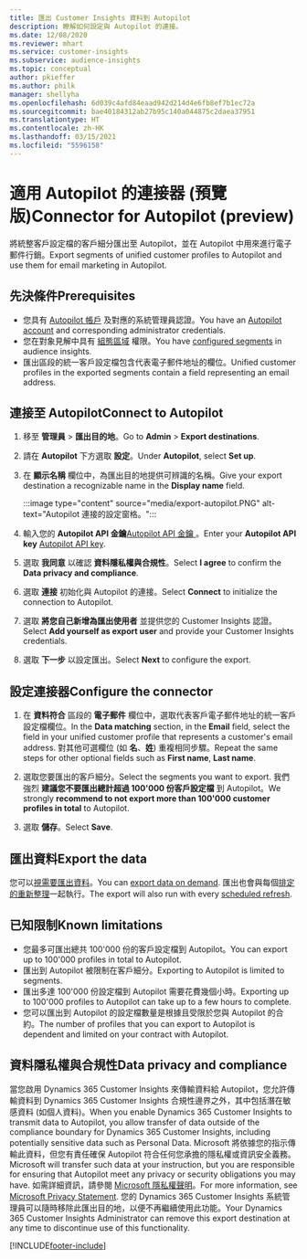 ```yaml
---
title: 匯出 Customer Insights 資料到 Autopilot
description: 瞭解如何設定與 Autopilot 的連接。
ms.date: 12/08/2020
ms.reviewer: mhart
ms.service: customer-insights
ms.subservice: audience-insights
ms.topic: conceptual
author: pkieffer
ms.author: philk
manager: shellyha
ms.openlocfilehash: 6d039c4afd84eaad942d214d4e6fb8ef7b1ec72a
ms.sourcegitcommit: bae40184312ab27b95c140a044875c2daea37951
ms.translationtype: HT
ms.contentlocale: zh-HK
ms.lasthandoff: 03/15/2021
ms.locfileid: "5596158"
---
```

# <a name="connector-for-autopilot-preview"></a><span data-ttu-id="71f3a-103">適用 Autopilot 的連接器 (預覽版)</span><span class="sxs-lookup"><span data-stu-id="71f3a-103">Connector for Autopilot (preview)</span></span>

<span data-ttu-id="71f3a-104">將統整客戶設定檔的客戶細分匯出至 Autopilot，並在 Autopilot 中用來進行電子郵件行銷。</span><span class="sxs-lookup"><span data-stu-id="71f3a-104">Export segments of unified customer profiles to Autopilot and use them for email marketing in Autopilot.</span></span> 

## <a name="prerequisites"></a><span data-ttu-id="71f3a-105">先決條件</span><span class="sxs-lookup"><span data-stu-id="71f3a-105">Prerequisites</span></span>

-   <span data-ttu-id="71f3a-106">您具有 [Autopilot 帳戶](https://www.autopilothq.com/) 及對應的系統管理員認證。</span><span class="sxs-lookup"><span data-stu-id="71f3a-106">You have an [Autopilot account](https://www.autopilothq.com/) and corresponding administrator credentials.</span></span>
-   <span data-ttu-id="71f3a-107">您在對象見解中具有 [組態區域](segments.md) 權限。</span><span class="sxs-lookup"><span data-stu-id="71f3a-107">You have [configured segments](segments.md) in audience insights.</span></span>
-   <span data-ttu-id="71f3a-108">匯出區段的統一客戶設定檔包含代表電子郵件地址的欄位。</span><span class="sxs-lookup"><span data-stu-id="71f3a-108">Unified customer profiles in the exported segments contain a field representing an email address.</span></span>

## <a name="connect-to-autopilot"></a><span data-ttu-id="71f3a-109">連接至 Autopilot</span><span class="sxs-lookup"><span data-stu-id="71f3a-109">Connect to Autopilot</span></span>

1. <span data-ttu-id="71f3a-110">移至 **管理員** > **匯出目的地**。</span><span class="sxs-lookup"><span data-stu-id="71f3a-110">Go to **Admin** > **Export destinations**.</span></span>

1. <span data-ttu-id="71f3a-111">請在 **Autopilot** 下方選取 **設定**。</span><span class="sxs-lookup"><span data-stu-id="71f3a-111">Under **Autopilot**, select **Set up**.</span></span>

1. <span data-ttu-id="71f3a-112">在 **顯示名稱** 欄位中，為匯出目的地提供可辨識的名稱。</span><span class="sxs-lookup"><span data-stu-id="71f3a-112">Give your export destination a recognizable name in the **Display name** field.</span></span>

   :::image type="content" source="media/export-autopilot.PNG" alt-text="Autopilot 連接的設定窗格。":::

1. <span data-ttu-id="71f3a-114">輸入您的 **Autopilot API 金鑰**[Autopilot API 金鑰 ](https://autopilot.docs.apiary.io/#)。</span><span class="sxs-lookup"><span data-stu-id="71f3a-114">Enter your **Autopilot API key** [Autopilot API key](https://autopilot.docs.apiary.io/#).</span></span>

1. <span data-ttu-id="71f3a-115">選取 **我同意** 以確認 **資料隱私權與合規性**。</span><span class="sxs-lookup"><span data-stu-id="71f3a-115">Select **I agree** to confirm the **Data privacy and compliance**.</span></span>

1. <span data-ttu-id="71f3a-116">選取 **連接** 初始化與 Autopilot 的連接。</span><span class="sxs-lookup"><span data-stu-id="71f3a-116">Select **Connect** to initialize the connection to Autopilot.</span></span>

1. <span data-ttu-id="71f3a-117">選取 **將您自己新增為匯出使用者** 並提供您的 Customer Insights 認證。</span><span class="sxs-lookup"><span data-stu-id="71f3a-117">Select **Add yourself as export user** and provide your Customer Insights credentials.</span></span>

1. <span data-ttu-id="71f3a-118">選取 **下一步** 以設定匯出。</span><span class="sxs-lookup"><span data-stu-id="71f3a-118">Select **Next** to configure the export.</span></span>

## <a name="configure-the-connector"></a><span data-ttu-id="71f3a-119">設定連接器</span><span class="sxs-lookup"><span data-stu-id="71f3a-119">Configure the connector</span></span>

1. <span data-ttu-id="71f3a-120">在 **資料符合** 區段的 **電子郵件** 欄位中，選取代表客戶電子郵件地址的統一客戶設定檔欄位。</span><span class="sxs-lookup"><span data-stu-id="71f3a-120">In the **Data matching** section, in the **Email** field, select the field in your unified customer profile that represents a customer's email address.</span></span> <span data-ttu-id="71f3a-121">對其他可選欄位 (如 **名**、**姓**) 重複相同步驟。</span><span class="sxs-lookup"><span data-stu-id="71f3a-121">Repeat the same steps for other optional fields such as **First name**, **Last name**.</span></span>

1. <span data-ttu-id="71f3a-122">選取您要匯出的客戶細分。</span><span class="sxs-lookup"><span data-stu-id="71f3a-122">Select the segments you want to export.</span></span> <span data-ttu-id="71f3a-123">我們強烈 **建議您不要匯出總計超過 100'000 份客戶設定檔** 到 Autopilot。</span><span class="sxs-lookup"><span data-stu-id="71f3a-123">We strongly **recommend to not export more than 100'000 customer profiles in total** to Autopilot.</span></span> 

1. <span data-ttu-id="71f3a-124">選取 **儲存**。</span><span class="sxs-lookup"><span data-stu-id="71f3a-124">Select **Save**.</span></span>

## <a name="export-the-data"></a><span data-ttu-id="71f3a-125">匯出資料</span><span class="sxs-lookup"><span data-stu-id="71f3a-125">Export the data</span></span>

<span data-ttu-id="71f3a-126">您可以[視需要匯出資料](export-destinations.md)。</span><span class="sxs-lookup"><span data-stu-id="71f3a-126">You can [export data on demand](export-destinations.md).</span></span> <span data-ttu-id="71f3a-127">匯出也會與每個[排定的重新整理](system.md#schedule-tab)一起執行。</span><span class="sxs-lookup"><span data-stu-id="71f3a-127">The export will also run with every [scheduled refresh](system.md#schedule-tab).</span></span>

## <a name="known-limitations"></a><span data-ttu-id="71f3a-128">已知限制</span><span class="sxs-lookup"><span data-stu-id="71f3a-128">Known limitations</span></span>

- <span data-ttu-id="71f3a-129">您最多可匯出總共 100'000 份的客戶設定檔到 Autopilot。</span><span class="sxs-lookup"><span data-stu-id="71f3a-129">You can export up to 100'000 profiles in total to Autopilot.</span></span>
- <span data-ttu-id="71f3a-130">匯出到 Autopilot 被限制在客戶細分。</span><span class="sxs-lookup"><span data-stu-id="71f3a-130">Exporting to Autopilot is limited to segments.</span></span>
- <span data-ttu-id="71f3a-131">匯出多達 100'000 份設定檔到 Autopilot 需要花費幾個小時。</span><span class="sxs-lookup"><span data-stu-id="71f3a-131">Exporting up to 100'000 profiles to Autopilot can take up to a few hours to complete.</span></span> 
- <span data-ttu-id="71f3a-132">您可以匯出到 Autopilot 的設定檔數量是根據且受限於您與 Autopilot 的合約。</span><span class="sxs-lookup"><span data-stu-id="71f3a-132">The number of profiles that you can export to Autopilot is dependent and limited on your contract with Autopilot.</span></span>

## <a name="data-privacy-and-compliance"></a><span data-ttu-id="71f3a-133">資料隱私權與合規性</span><span class="sxs-lookup"><span data-stu-id="71f3a-133">Data privacy and compliance</span></span>

<span data-ttu-id="71f3a-134">當您啟用 Dynamics 365 Customer Insights 來傳輸資料給 Autopilot，您允許傳輸資料到 Dynamics 365 Customer Insights 合規性邊界之外，其中包括潛在敏感資料 (如個人資料)。</span><span class="sxs-lookup"><span data-stu-id="71f3a-134">When you enable Dynamics 365 Customer Insights to transmit data to Autopilot, you allow transfer of data outside of the compliance boundary for Dynamics 365 Customer Insights, including potentially sensitive data such as Personal Data.</span></span> <span data-ttu-id="71f3a-135">Microsoft 將依據您的指示傳輸此資料，但您有責任確保 Autopilot 符合任何您承擔的隱私權或資訊安全義務。</span><span class="sxs-lookup"><span data-stu-id="71f3a-135">Microsoft will transfer such data at your instruction, but you are responsible for ensuring that Autopilot meet any privacy or security obligations you may have.</span></span> <span data-ttu-id="71f3a-136">如需詳細資訊，請參閱 [Microsoft 隱私權聲明](https://go.microsoft.com/fwlink/?linkid=396732)。</span><span class="sxs-lookup"><span data-stu-id="71f3a-136">For more information, see [Microsoft Privacy Statement](https://go.microsoft.com/fwlink/?linkid=396732).</span></span>
<span data-ttu-id="71f3a-137">您的 Dynamics 365 Customer Insights 系統管理員可以隨時移除此匯出目的地，以便不再繼續使用此功能。</span><span class="sxs-lookup"><span data-stu-id="71f3a-137">Your Dynamics 365 Customer Insights Administrator can remove this export destination at any time to discontinue use of this functionality.</span></span>


[!INCLUDE[footer-include](../includes/footer-banner.md)]